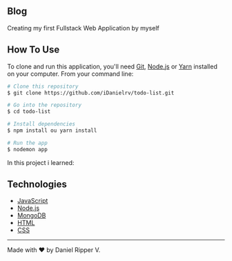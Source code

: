 ## Blog
Creating my first Fullstack Web Application by myself


##  How To Use

To clone and run this application, you'll need [Git](https://git-scm.com/), [Node.js](https://nodejs.org/en/) or [Yarn](https://yarnpkg.com/getting-started) installed on your computer. From your command line:

```bash
# Clone this repository
$ git clone https://github.com/iDanielrv/todo-list.git

# Go into the repository
$ cd todo-list

# Install dependencies
$ npm install ou yarn install

# Run the app
$ nodemon app
```

In this project i learned:

##  Technologies

-  [JavaScript](https://developer.mozilla.org/pt-BR/docs/Web/JavaScript)
-  [Node.js](https://nodejs.org/en/docs)
-  [MongoDB](https://www.mongodb.com/)
-  [HTML](https://developer.mozilla.org/pt-BR/docs/Web/HTML)
-  [CSS](https://developer.mozilla.org/pt-BR/docs/Web/CSS)


---

Made with ♥ by Daniel Ripper V.
